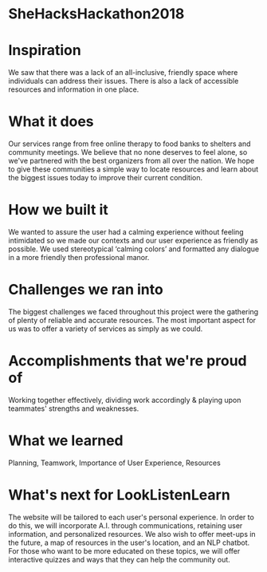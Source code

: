 # SheHacksHackathon2018

# Inspiration

We saw that there was a lack of an all-inclusive, friendly space where individuals can address their issues. There is also a lack of accessible resources and information in one place.

# What it does

Our services range from free online therapy to food banks to shelters and community meetings. 
We believe that no none deserves to feel alone, so we've partnered with the best organizers from all over the nation. 
We hope to give these communities a simple way to locate resources and learn about the biggest 
issues today to improve their current condition.

# How we built it

We wanted to assure the user had a calming experience without feeling intimidated so we made our contexts and our user experience as friendly as possible. We used stereotypical ‘calming colors’ and formatted any dialogue in a more friendly then professional manor.

# Challenges we ran into

The biggest challenges we faced throughout this project were the gathering of plenty of reliable and accurate resources. The most important aspect for us was to offer a variety of services as simply as we could.

# Accomplishments that we're proud of

Working together effectively, dividing work accordingly & playing upon teammates' strengths and weaknesses.

# What we learned

Planning, Teamwork, Importance of User Experience, Resources

# What's next for LookListenLearn

The website will be tailored to each user's personal experience. In order to do this, we will incorporate A.I. through communications, retaining user information, and personalized resources. We also wish to offer meet-ups in the future, a map of resources in the user's location, and an NLP chatbot. 
For those who want to be more educated on these topics, we will offer interactive quizzes and ways that they can help the community out.
